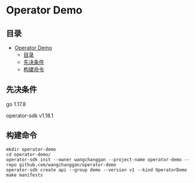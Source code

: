 # Operator Demo

## 目录
-   [Operator Demo](#operator-demo)
    -   [目录](#目录)
    -   [先决条件](#先决条件)
    -   [构建命令](#构建命令)

## 先决条件
go 1.17.8

operator-sdk v1.18.1

## 构建命令
```
mkdir operator-demo
cd operator-demo/
operator-sdk init --owner wangchanggan --project-name operator-demo --repo github.com/wangchanggan/operator-demo
operator-sdk create api --group demo --version v1 --kind OperatorDemo
make manifests
```